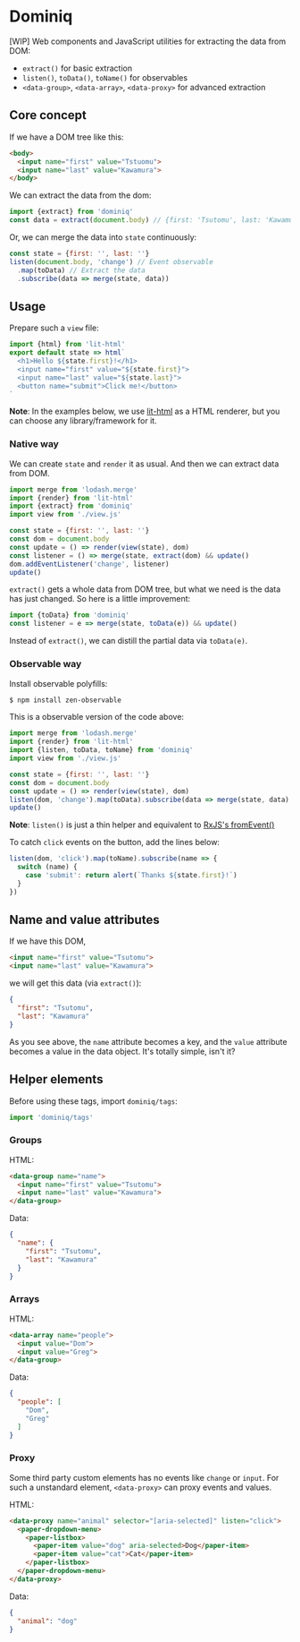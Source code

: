 # Dominiq

[WIP] Web components and JavaScript utilities for extracting the data from DOM:

- `extract()` for basic extraction
- `listen()`, `toData()`, `toName()` for observables
- `<data-group>`, `<data-array>`, `<data-proxy>` for advanced extraction


## Core concept

If we have a DOM tree like this:

```html
<body>
  <input name="first" value="Tstuomu">
  <input name="last" value="Kawamura">
</body>
```

We can extract the data from the dom:

```javascript
import {extract} from 'dominiq'
const data = extract(document.body) // {first: 'Tsutomu', last: 'Kawamura'}
```

Or, we can merge the data into `state` continuously:

```javascript
const state = {first: '', last: ''}
listen(document.body, 'change') // Event observable
  .map(toData) // Extract the data
  .subscribe(data => merge(state, data))
```

## Usage

Prepare such a `view` file:

```javascript
import {html} from 'lit-html'
export default state => html`
  <h1>Hello ${state.first}!</h1>
  <input name="first" value="${state.first}">
  <input name="last" value="${state.last}">
  <button name="submit">Click me!</button>
`
```

**Note**: In the examples below, we use [lit-html](https://github.com/Polymer/lit-html) as a HTML renderer, but you can choose any library/framework for it.

### Native way

We can create `state` and `render` it as usual. And then we can extract data from DOM.

```javascript
import merge from 'lodash.merge'
import {render} from 'lit-html'
import {extract} from 'dominiq'
import view from './view.js'

const state = {first: '', last: ''}
const dom = document.body
const update = () => render(view(state), dom)
const listener = () => merge(state, extract(dom) && update()
dom.addEventListener('change', listener)
update()
```

`extract()` gets a whole data from DOM tree, but what we need is the data has just changed. So here is a little improvement:

```javascript
import {toData} from 'dominiq'
const listener = e => merge(state, toData(e)) && update()
```

Instead of `extract()`, we can distill the partial data via `toData(e)`.

### Observable way

Install observable polyfills:

```bash
$ npm install zen-observable
```

This is a observable version of the code above:

```javascript
import merge from 'lodash.merge'
import {render} from 'lit-html'
import {listen, toData, toName} from 'dominiq'
import view from './view.js'

const state = {first: '', last: ''}
const dom = document.body
const update = () => render(view(state), dom)
listen(dom, 'change').map(toData).subscribe(data => merge(state, data) && update())
update()
```

**Note**: `listen()` is just a thin helper and equivalent to [RxJS's fromEvent()](http://reactivex.io/rxjs/class/es6/Observable.js~Observable.html#static-method-fromEvent)

To catch `click` events on the button, add the lines below:

```javascript
listen(dom, 'click').map(toName).subscribe(name => {
  switch (name) {
    case 'submit': return alert(`Thanks ${state.first}!`)
  }
})
```

## Name and value attributes

If we have this DOM,

```html
<input name="first" value="Tsutomu">
<input name="last" value="Kawamura">
```

we will get this data (via `extract()`):

```json
{
  "first": "Tsutomu",
  "last": "Kawamura"
}
```

As you see above, the `name` attribute becomes a key, and the `value` attribute becomes a value in the data object. It's totally simple, isn't it?

## Helper elements

Before using these tags, import `dominiq/tags`:

```javascript
import 'dominiq/tags'
```

### Groups

HTML:

```html
<data-group name="name">
  <input name="first" value="Tsutomu">
  <input name="last" value="Kawamura">
</data-group>
```

Data:

```json
{
  "name": {
    "first": "Tsutomu",
    "last": "Kawamura"
  }
}
```

### Arrays

HTML:

```html
<data-array name="people">
  <input value="Dom">
  <input value="Greg">
</data-group>
```

Data:

```json
{
  "people": [
    "Dom",
    "Greg"
  ]
}
```

### Proxy

Some third party custom elements has no events like `change` or `input`. For such a unstandard element, `<data-proxy>` can proxy events and values.

HTML:

```html
<data-proxy name="animal" selector="[aria-selected]" listen="click">
  <paper-dropdown-menu>
    <paper-listbox>
      <paper-item value="dog" aria-selected>Dog</paper-item>
      <paper-item value="cat">Cat</paper-item>
    </paper-listbox>
  </paper-dropdown-menu>
</data-proxy>
```

Data:

```json
{
  "animal": "dog"
}
```
